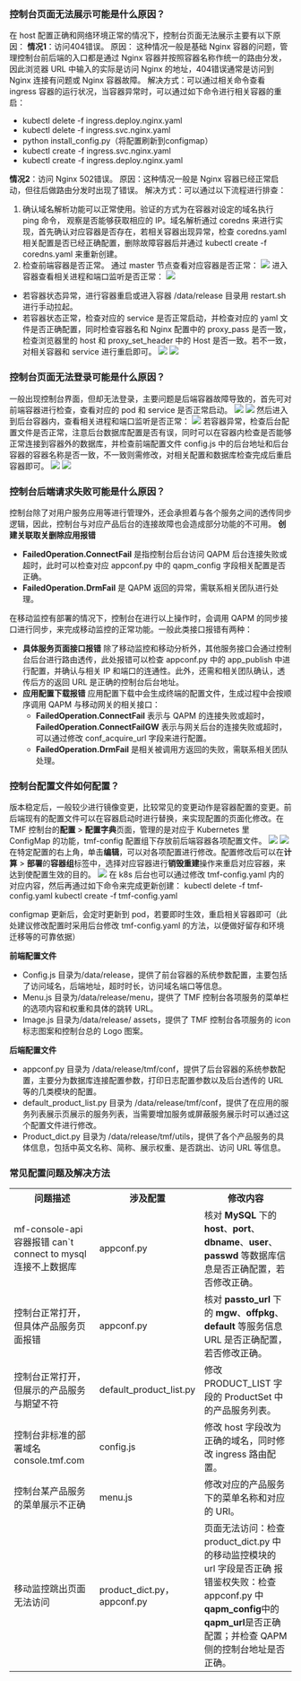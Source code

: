 ### 控制台页面无法展示可能是什么原因？
在 host 配置正确和网络环境正常的情况下，控制台页面无法展示主要有以下原因：
**情况1**：访问404错误。
原因： 这种情况一般是基础 Nginx 容器的问题，管理控制台前后端的入口都是通过 Nginx 容器并按照容器名称作统一的路由分发，因此浏览器 URL 中输入的实际是访问 Nginx 的地址，404错误通常是访问到 Nginx 连接有问题或 Nginx 容器故障。
解决方式：可以通过相关命令查看 ingress 容器的运行状况，当容器异常时，可以通过如下命令进行相关容器的重启：
 - kubectl delete -f ingress.deploy.nginx.yaml
 - kubectl delete -f ingress.svc.nginx.yaml 
 - python install_config.py（将配置刷新到configmap） 
 - kubectl create -f ingress.svc.nginx.yaml 
 - kubectl create -f ingress.deploy.nginx.yaml
			
**情况2**：访问 Nginx 502错误。
原因：这种情况一般是 Nginx 容器已经正常启动，但往后做路由分发时出现了错误。
解决方式：可以通过以下流程进行排查：
1. 确认域名解析功能可以正常使用。验证的方式为在容器对设定的域名执行 ping 命令， 观察是否能够获取相应的 IP。域名解析通过 coredns 来进行实现，首先确认对应容器是否存在，若相关容器出现异常，检查 coredns.yaml 相关配置是否已经正确配置，删除故障容器后并通过 kubectl create -f coredns.yaml 来重新创建。
2. 检查前端容器是否正常。 通过 master 节点查看对应容器是否正常：
![](https://qcloudimg.tencent-cloud.cn/raw/67231b3ea4025b13a6022b2b2c3349a4.png)
进入容器查看相关进程和端口监听是否正常：
![](https://qcloudimg.tencent-cloud.cn/raw/063deb4ca8fba661fce8bc1c7179ac76.png)
 - 若容器状态异常，进行容器重启或进入容器 /data/release 目录用 restart.sh 进行手动拉起。
 - 若容器状态正常，检查对应的 service 是否正常启动，并检查对应的 yaml 文件是否正确配置，同时检查容器名和 Nginx 配置中的 proxy_pass 是否一致，检查浏览器里的 host 和 proxy_set_header 中的 Host 是否一致。若不一致，对相关容器和 service 进行重启即可。
![](https://qcloudimg.tencent-cloud.cn/raw/ce0cd285a9da803b9764ca855dc68bae.png)
![](https://qcloudimg.tencent-cloud.cn/raw/04c0a9a3a979b16e6b7220fed03b9176.png)


### 控制台页面无法登录可能是什么原因？
一般出现控制台界面，但却无法登录，主要问题是后端容器故障导致的，首先可对前端容器进行检查，查看对应的 pod 和 service 是否正常启动。
 ![](https://qcloudimg.tencent-cloud.cn/raw/53078b9189972e793bb6dc17711db864.png)
 ![](https://qcloudimg.tencent-cloud.cn/raw/aecc7ed9c4c6e3b5c319d932874105ae.png)
然后进入到后台容器内，查看相关进程和端口监听是否正常：
 ![](https://qcloudimg.tencent-cloud.cn/raw/bd8eeec7acefd75e1b2df05402357a0f.png)
若容器异常，检查后台配置文件是否正常，注意后台数据库配置是否有误，同时可以在容器内检查是否能够正常连接到容器外的数据库，并检查前端配置文件 config.js 中的后台地址和后台容器的容器名称是否一致，不一致则需修改，对相关配置和数据库检查完成后重启容器即可。
![](https://qcloudimg.tencent-cloud.cn/raw/244e5f46ce2ead99b5c607fc1ae7bb9e.png)
![](https://qcloudimg.tencent-cloud.cn/raw/c640f7bdc5b00fca98caa1b077fe5bca.png)

### 控制台后端请求失败可能是什么原因？
控制台除了对用户服务应用等进行管理外，还会承担着与各个服务之间的透传同步逻辑，因此，控制台与对应产品后台的连接故障也会造成部分功能的不可用。
**创建关联取关删除应用报错**
   - **FailedOperation.ConnectFail** 是指控制台后台访问 QAPM  后台连接失败或超时，此时可以检查对应 appconf.py 中的 qapm_config 字段相关配置是否正确。
   - **FailedOperation.DrmFail** 是 QAPM 返回的异常，需联系相关团队进行处理。

在移动监控有部署的情况下，控制台在进行以上操作时，会调用 QAPM 的同步接口进行同步，来完成移动监控的正常功能。一般此类接口报错有两种：

- **具体服务页面接口报错**
  除了移动监控和移动分析外，其他服务接口会通过控制台后台进行路由透传，此处报错可以检查 appconf.py 中的 app_publish 中进行配置，并确认与相关 IP 和端口的连通性。此外，还需和相关团队确认，透传后方的返回 URL 是正确的控制台后台地址。
- **应用配置下载报错**
  应用配置下载中会生成终端的配置文件，生成过程中会按顺序调用 QAPM 与移动网关的相关接口：
   - **FailedOperation.ConnectFail** 表示与 QAPM 的连接失败或超时，**FailedOperation.ConnectFailGW** 表示与网关后台的连接失败或超时，可以通过修改 conf_acquire_url 字段来进行配置。
   -	**FailedOperation.DrmFail** 是相关被调用方返回的失败，需联系相关团队处理。

### 控制台配置文件如何配置？
版本稳定后，一般较少进行镜像变更，比较常见的变更动作是容器配置的变更。前后端现有的配置文件可以在容器启动时进行替换，来实现配置的页面化修改。在TMF 控制台的**配置** > **配置字典**页面，管理的是对应于 Kubernetes 里 ConfigMap 的功能，tmf-config 配置组下存放前后端容器各项配置文件。
![](https://qcloudimg.tencent-cloud.cn/raw/7b9ed6f7d23c91ba4f1ba4b389005fe3.png)
![](https://qcloudimg.tencent-cloud.cn/raw/c83ce506a3f5627d2f9ad8ce6c9a8b24.png)
在特定配置的右上角，单击**编辑**，可以对各项配置进行修改。配置修改后可以在**计算** > **部署**的**容器组**标签中，选择对应容器进行**销毁重建**操作来重启对应容器，来达到使配置生效的目的。
 ![](https://qcloudimg.tencent-cloud.cn/raw/6aef714d9d661753a5474a84fee1068a.png)
在 k8s 后台也可以通过修改 tmf-config.yaml 内的对应内容，然后再通过如下命令来完成更新创建：
kubectl delete -f tmf-config.yaml
kubectl create -f tmf-config.yaml

configmap 更新后，会定时更新到 pod，若要即时生效，重启相关容器即可（此处建议修改配置时采用后台修改 tmf-config.yaml 的方法，以便做好留存和环境迁移等的可靠依据）

**前端配置文件**
 - Config.js 目录为/data/release，提供了前台容器的系统参数配置，主要包括了访问域名，后端地址，超时时长，访问域名端口等信息。
 - Menu.js 目录为/data/release/menu，提供了 TMF 控制台各项服务的菜单栏的选项内容和权重和具体的跳转 URL。
 - Image.js 目录为/data/release/ assets，提供了 TMF 控制台各项服务的 icon 标志图案和控制台总的 Logo 图案。

**后端配置文件**
 - appconf.py 目录为 /data/release/tmf/conf，提供了后台容器的系统参数配置，主要分为数据库连接配置参数，打印日志配置参数以及后台透传的 URL 等的几类模块的配置。
 - default_product_list.py 目录为 /data/release/tmf/conf，提供了在应用的服务列表展示页展示的服务列表，当需要增加服务或屏蔽服务展示时可以通过这个配置文件进行修改。
 - Product_dict.py 目录为 /data/release/tmf/utils，提供了各个产品服务的具体信息，包括中英文名称、简称、展示权重、是否跳出、访问 URL 等信息。

### 常见配置问题及解决方法
<table>
<tr>
<th width="35%">问题描述</th>
<th width="20%">涉及配置</th>
<th width="45%">修改内容</th>
</tr>
<tr>
<td>mf-console-api 容器报错 can`t connect  to mysql 连接不上数据库</td>
<td>appconf.py</td>
<td>核对 <b>MySQL</b> 下的 <b>host</b>、<b>port</b>、<b>dbname</b>、<b>user</b>、<b>passwd</b> 等数据库信息是否正确配置，若否修改正确。</td>
</tr>
<tr>
<td>控制台正常打开，但具体产品服务页面报错</td>
<td>appconf.py</td>
<td>核对 <b>passto_url</b> 下的 <b>mgw</b>、<b>offpkg</b>、<b>default</b> 等服务信息 URL 是否正确配置，若否修改正确。</td>
</tr>
<tr>
<td>控制台正常打开，但展示的产品服务与期望不符</td>
<td>default_product_list.py</td>
<td>修改 PRODUCT_LIST 字段的 ProductSet 中的产品服务列表。</td>
</tr>
<tr>
<td>控制台非标准的部署域名console.tmf.com</td>
<td>config.js</td>
<td>修改 host 字段改为正确的域名，同时修改 ingress 路由配置。</td>
</tr>
<tr>
<td>控制台某产品服务的菜单展示不正确</td>
<td>menu.js</td>
<td>修改对应的产品服务下的菜单名称和对应的 URI。</td>
</tr>
<tr>
<td>移动监控跳出页面无法访问</td>
<td>product_dict.py，appconf.py</td>
<td>页面无法访问：检查 product_dict.py  中的移动监控模块的 url 字段是否正确  报错鉴权失败：检查 appconf.py 中<b>qapm_config</b>中的<b>qapm_url</b>是否正确配置；并检查 QAPM 侧的控制台地址是否正确。</td>
</tr>
</table>
